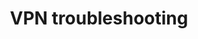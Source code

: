 ---
lang: en
layout: doc
permalink: /doc/vpn-troubleshooting/
redirect_to: https://doc.qubes-os.org/en/latest/user/troubleshooting/vpn-troubleshooting.html
ref: 240
title: VPN troubleshooting
---
